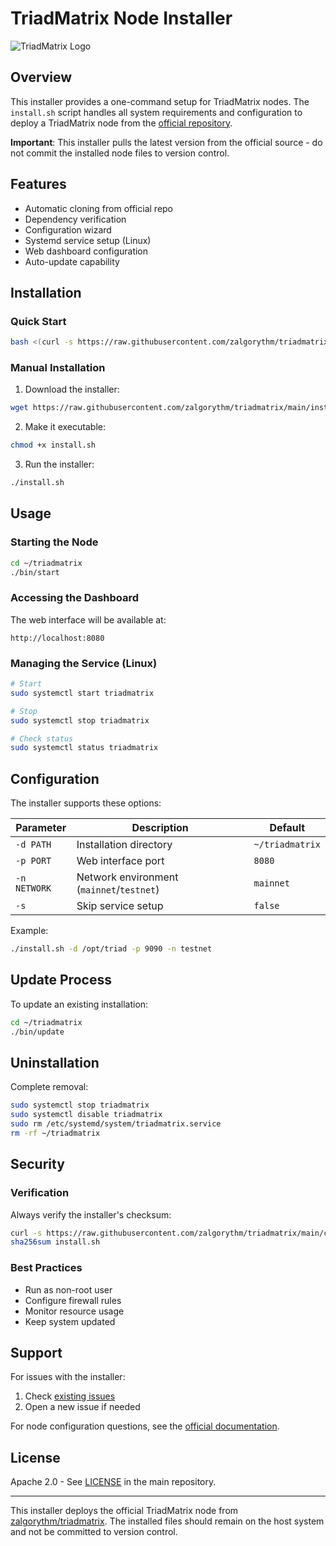 # TriadMatrix Node Installer

![TriadMatrix Logo](https://raw.githubusercontent.com/zalgorythm/triadmatrix/main/assets/logo.png)

## Overview

This installer provides a one-command setup for TriadMatrix nodes. The `install.sh` script handles all system requirements and configuration to deploy a TriadMatrix node from the [official repository](https://github.com/zalgorythm/triadmatrix).

**Important**: This installer pulls the latest version from the official source - do not commit the installed node files to version control.

## Features

- Automatic cloning from official repo
- Dependency verification
- Configuration wizard
- Systemd service setup (Linux)
- Web dashboard configuration
- Auto-update capability

## Installation

### Quick Start
```bash
bash <(curl -s https://raw.githubusercontent.com/zalgorythm/triadmatrix/main/install.sh)
```

### Manual Installation
1. Download the installer:
```bash
wget https://raw.githubusercontent.com/zalgorythm/triadmatrix/main/install.sh
```

2. Make it executable:
```bash
chmod +x install.sh
```

3. Run the installer:
```bash
./install.sh
```

## Usage

### Starting the Node
```bash
cd ~/triadmatrix
./bin/start
```

### Accessing the Dashboard
The web interface will be available at:
```
http://localhost:8080
```

### Managing the Service (Linux)
```bash
# Start
sudo systemctl start triadmatrix

# Stop 
sudo systemctl stop triadmatrix

# Check status
sudo systemctl status triadmatrix
```

## Configuration

The installer supports these options:

| Parameter | Description | Default |
|-----------|-------------|---------|
| `-d PATH` | Installation directory | `~/triadmatrix` |
| `-p PORT` | Web interface port | `8080` |
| `-n NETWORK` | Network environment (`mainnet`/`testnet`) | `mainnet` |
| `-s` | Skip service setup | `false` |

Example:
```bash
./install.sh -d /opt/triad -p 9090 -n testnet
```

## Update Process

To update an existing installation:
```bash
cd ~/triadmatrix
./bin/update
```

## Uninstallation

Complete removal:
```bash
sudo systemctl stop triadmatrix
sudo systemctl disable triadmatrix
sudo rm /etc/systemd/system/triadmatrix.service
rm -rf ~/triadmatrix
```

## Security

### Verification
Always verify the installer's checksum:
```bash
curl -s https://raw.githubusercontent.com/zalgorythm/triadmatrix/main/checksums.txt
sha256sum install.sh
```

### Best Practices
- Run as non-root user
- Configure firewall rules
- Monitor resource usage
- Keep system updated

## Support

For issues with the installer:
1. Check [existing issues](https://github.com/zalgorythm/triadmatrix/issues)
2. Open a new issue if needed

For node configuration questions, see the [official documentation](https://github.com/zalgorythm/triadmatrix/wiki).

## License
Apache 2.0 - See [LICENSE](https://github.com/zalgorythm/triadmatrix/blob/main/LICENSE) in the main repository.

---

This installer deploys the official TriadMatrix node from [zalgorythm/triadmatrix](https://github.com/zalgorythm/triadmatrix). The installed files should remain on the host system and not be committed to version control.
